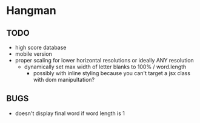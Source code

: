 # Hangman

## TODO
- high score database
- mobile version
- proper scaling for lower horizontal resolutions or ideally ANY resolution
    - dynamically set max width of letter blanks to 100% / word.length 
        - possibly with inline styling because you can't target a jsx class with dom manipultation?

## BUGS
- doesn't display final word if word length is 1
